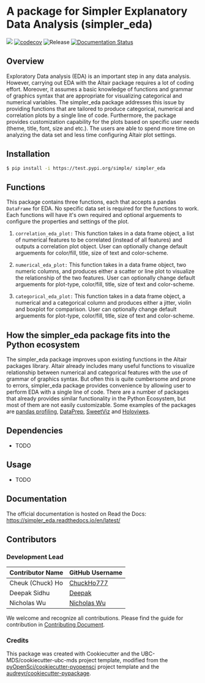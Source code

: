 # A package for Simpler Explanatory Data Analysis (simpler_eda)

![](https://github.com/nichowu/simpler_eda/workflows/build/badge.svg) [![codecov](https://codecov.io/gh/nichowu/simpler_eda/branch/main/graph/badge.svg)](https://codecov.io/gh/nichowu/simpler_eda) ![Release](https://github.com/nichowu/simpler_eda/workflows/Release/badge.svg) [![Documentation Status](https://readthedocs.org/projects/simpler_eda/badge/?version=latest)](https://simpler_eda.readthedocs.io/en/latest/?badge=latest)


## Overview

Exploratory Data analysis (EDA) is an important step in any data analysis.  However, carrying out EDA with the Altair package requires a lot of coding effort. Moreover, it assumes a basic knowledge of functions and grammar of graphics syntax that are appropriate for visualizing categorical and numerical variables. The simpler_eda package addresses this issue by providing functions that are tailored to produce categorical, numerical and correlation plots by a single line of code. Furthermore, the package provides customization capability for the plots based on specific user needs (theme, title, font, size and etc.). The users are able to spend more time on analyzing the data set and less time configuring Altair plot settings.

## Installation

```bash
$ pip install -i https://test.pypi.org/simple/ simpler_eda
```

## Functions

This package contains three functions, each that accepts a pandas `DataFrame` for EDA. No specific data set is required for the functions to work. Each functions will have it's own required and optional arguements to configure the properties and settings of the plot. 

1. `correlation_eda_plot:` This function takes in a data frame object, a list of numerical features to be correlated (instead of all features) and outputs a correlation plot object. User can optionally change default arguements for color/fill, title, size of text and color-scheme.

2. `numerical_eda_plot:` This function takes in a data frame object, two numeric columns, and produces either a scatter or line plot to visualize the relationship of the two features. User can optionally change default arguements for plot-type, color/fill, title, size of text and color-scheme.

3. `categorical_eda_plot:` This function takes in a data frame object, a numerical and a categorical column and produces either a jitter, violin and boxplot for comparison. User can optionally change default arguements for plot-type, color/fill, title, size of text and color-scheme.

## How the simpler_eda package fits into the Python ecosystem

The simpler_eda package improves upon existing functions in the Altair packages library. Altair already includes many useful functions to visualize relationship between numerical and categorical features with the use of grammar of graphics syntax. But often this is quite cumbersome and prone to errors, simpler_eda package provides convenience by allowing user to perform EDA with a single line of code. There are a number of packages that already provides similar functionality in the Python Ecosystem, but most of them are not easily customizable. Some examples of the packages are [pandas profiling](https://github.com/pandas-profiling/pandas-profiling), [DataPrep](https://docs.dataprep.ai/index.html), [SweetViz](https://pypi.org/project/sweetviz/) and [Holoviwes](https://github.com/holoviz/holoviews).

## Dependencies

- TODO

## Usage

- TODO

## Documentation

The official documentation is hosted on Read the Docs: https://simpler_eda.readthedocs.io/en/latest/

## Contributors

### Development Lead

|Contributor Name     | GitHub Username|
|---------------------|-----------|
|Cheuk (Chuck) Ho  | [ChuckHo777](https://github.com/marvinmin)|
|Deepak Sidhu      | [Deepak](https://github.com/deepaksidhu)     |
|Nicholas Wu       | [Nicholas Wu](https://github.com/nichowu) |

We welcome and recognize all contributions. Please find the guide for contribution in [Contributing Document](https://github.com/UBC-MDS/simpler_eda/blob/main/CONTRIBUTING.rst).

### Credits

This package was created with Cookiecutter and the UBC-MDS/cookiecutter-ubc-mds project template, modified from the [pyOpenSci/cookiecutter-pyopensci](https://github.com/pyOpenSci/cookiecutter-pyopensci) project template and the [audreyr/cookiecutter-pypackage](https://github.com/audreyr/cookiecutter-pypackage).
